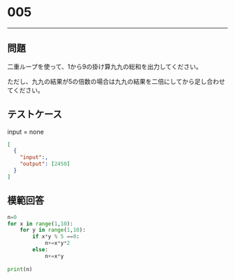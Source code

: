 
# 005

---

## 問題

二重ループを使って、1から9の掛け算九九の総和を出力してください。

ただし、九九の結果が5の倍数の場合は九九の結果を二倍にしてから足し合わせてください。

## テストケース

input = none

```json
[
  {
    "input":,
    "output": [2450]
  }
]
```

## 模範回答

```python
n=0
for x in range(1,10):
    for y in range(1,10):
        if x*y % 5 ==0:
            n+=x*y*2
        else:
            n+=x*y
        
print(n)
```
